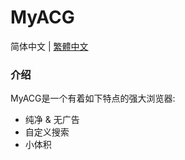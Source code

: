 # MyACG
简体中文 | [繁體中文](https://github.com/ylk2534246654/MyACG/edit/main/README_zh_TW.md)

### 介绍

MyACG是一个有着如下特点的强大浏览器:

- 纯净 & 无广告
- 自定义搜索
- 小体积
